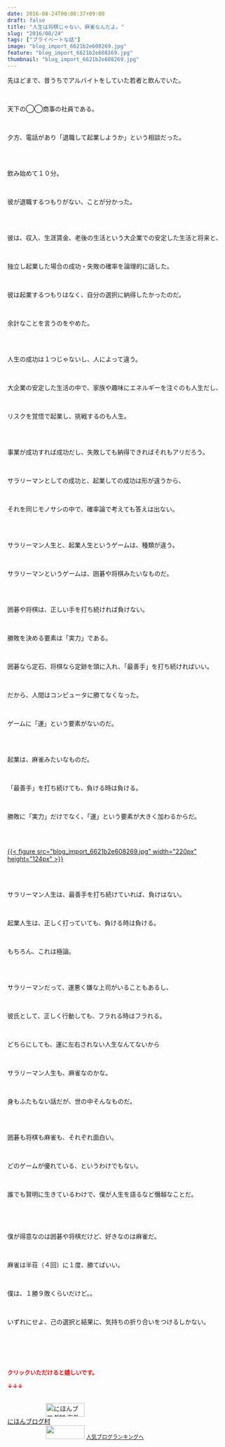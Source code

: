 ```yaml
---
date: 2016-08-24T00:08:37+09:00
draft: false
title: "人生は将棋じゃない、麻雀なんだよ。"
slug: "2016/08/24"
tags: ["プライベートな話"]
image: "blog_import_6621b2e608269.jpg"
feature: "blog_import_6621b2e608269.jpg"
thumbnail: "blog_import_6621b2e608269.jpg"
---
```

<p>先ほどまで、昔うちでアルバイトをしていた若者と飲んでいた。</p><br/><p>天下の◯◯商事の社員である。</p><br/><p>夕方、電話があり「退職して起業しようか」という相談だった。</p><br/><p><br/>飲み始めて１０分。</p><br/><p>彼が退職するつもりがない、ことが分かった。</p><br/><p><br/>彼は、収入、生涯賃金、老後の生活という大企業での安定した生活と将来と、</p><br/><p>独立し起業した場合の成功・失敗の確率を論理的に話した。</p><br/><p>彼は起業するつもりはなく、自分の選択に納得したかったのだ。</p><br/><p>余計なことを言うのをやめた。</p><br/><p><br/>人生の成功は１つじゃないし、人によって違う。</p><br/><p>大企業の安定した生活の中で、家族や趣味にエネルギーを注ぐのも人生だし、</p><br/><p>リスクを覚悟で起業し、挑戦するのも人生。</p><br/><br/><p>事業が成功すれば成功だし、失敗しても納得できればそれもアリだろう。</p><p><br/></p><p>サラリーマンとしての成功と、起業しての成功は形が違うから、</p><br/><p>それを同じモノサシの中で、確率論で考えても答えは出ない。</p><br/><p><br/>サラリーマン人生と、起業人生というゲームは、種類が違う。</p><br/><p>サラリーマンというゲームは、囲碁や将棋みたいなものだ。</p><br/><br/><p>囲碁や将棋は、正しい手を打ち続ければ負けない。</p><br/><p>勝敗を決める要素は「実力」である。</p><br/><p>囲碁なら定石、将棋なら定跡を頭に入れ、「最善手」を打ち続ければいい。</p><br/><p>だから、人間はコンピュータに勝てなくなった。</p><br/><p>ゲームに「運」という要素がないのだ。</p><br/><p><br/>起業は、麻雀みたいなものだ。</p><br/><p>「最善手」を打ち続けても、負ける時は負ける。</p><br/><p>勝敗に「実力」だけでなく、「運」という要素が大きく加わるからだ。</p><br/><p><br/><a href="blog_import_6621b2e74d2e1.jpg">{{< figure src="blog_import_6621b2e608269.jpg" width="220px" height="124px" >}}</a> <br/></p><br/><p><br/>サラリーマン人生は、最善手を打ち続けていれば、負けはない。</p><br/><p>起業人生は、正しく打っていても、負ける時は負ける。</p><br/><p>もちろん、これは極論。</p><br/><br/><p>サラリーマンだって、運悪く嫌な上司がいることもあるし、</p><br/><p>彼氏として、正しく行動しても、フラれる時はフラれる。</p><br/><p>どちらにしても、運に左右されない人生なんてないから</p><br/><p>サラリーマン人生も、麻雀なのかな。</p><br/><p>身もふたもない話だが、世の中そんなものだ。</p><br/><br/><p>囲碁も将棋も麻雀も、それぞれ面白い。</p><br/><p>どのゲームが優れている、というわけでもない。</p><br/><p>誰でも賢明に生きているわけで、僕が人生を語るなど僭越なことだ。</p><p><br/></p><br/><p>僕が得意なのは囲碁や将棋だけど、好きなのは麻雀だ。</p><br/><p>麻雀は半荘（４回）に１度、勝てばいい。</p><br/><p>僕は、１勝９敗くらいだけど。。</p><br/><p>いずれにせよ、己の選択と結果に、気持ちの折り合いをつけるしかない。</p><br/><br/><br/><br/><p><font color="#ff0000" size="2"><strong>クリックいただけると嬉しいです。<br/></strong></font></p><p><font color="#ff0000" size="2"><strong>↓↓↓</strong></font></p><p><br/><a href="ranking.html?p_cid=01260127" target="_blank"><img border="0" alt="にほんブログ村 海外生活ブログ バリ島情報へ" src="data:image/svg+xml;charset=utf-8,%3Csvg%20xmlns%3D%22http%3A%2F%2Fwww.w3.org%2F2000%2Fsvg%22%20title%3D%22Placeholder%20for%20Images%22%20role%3D%22presentation%22%20viewBox%3D%220%200%2088%2031%22%20%2F%3E" width="88" height="31" data-src="https://img-proxy.blog-video.jp/images?url=http%3A%2F%2Foverseas.blogmura.com%2Fbali%2Fimg%2Fbali88_31.gif" style="aspect-ratio: auto 88 / 31;"/><noscript><img border="0" alt="にほんブログ村 海外生活ブログ バリ島情報へ" src="https://img-proxy.blog-video.jp/images?url=http%3A%2F%2Foverseas.blogmura.com%2Fbali%2Fimg%2Fbali88_31.gif" width="88" height="31"></noscript></a> <br/><a href="ranking.html?p_cid=01260127" target="_blank">にほんブログ村</a> <br/><a title="人気ブログランキングへ" href="link.php?1804582"><img border="0" src="data:image/svg+xml;charset=utf-8,%3Csvg%20xmlns%3D%22http%3A%2F%2Fwww.w3.org%2F2000%2Fsvg%22%20title%3D%22Placeholder%20for%20Images%22%20role%3D%22presentation%22%20viewBox%3D%220%200%2088%2031%22%20%2F%3E" width="88" height="31" data-src="https://blog.with2.net/img/banner/banner_22.gif" style="aspect-ratio: auto 88 / 31;"/><noscript><img border="0" src="https://blog.with2.net/img/banner/banner_22.gif" width="88" height="31"></noscript></a> <a style="FONT-SIZE: 12px" href="link.php?1804582">人気ブログランキングへ</a> </p>

